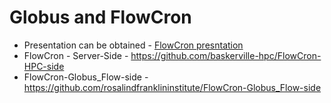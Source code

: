 # Globus and FlowCron

- Presentation can be obtained - [FlowCron presntation](https://bham-my.sharepoint.com/personal/g_yearwood_bham_ac_uk/Documents/RFI_DLS_PPTX/Globus_And_FlowCron.pptx?d=w93e10957ad6d420c8cbc720b535437e9&csf=1&web=1&e=wacZ0q)
- FlowCron - Server-Side - <https://github.com/baskerville-hpc/FlowCron-HPC-side>
- FlowCron-Globus_Flow-side - <https://github.com/rosalindfranklininstitute/FlowCron-Globus_Flow-side>
